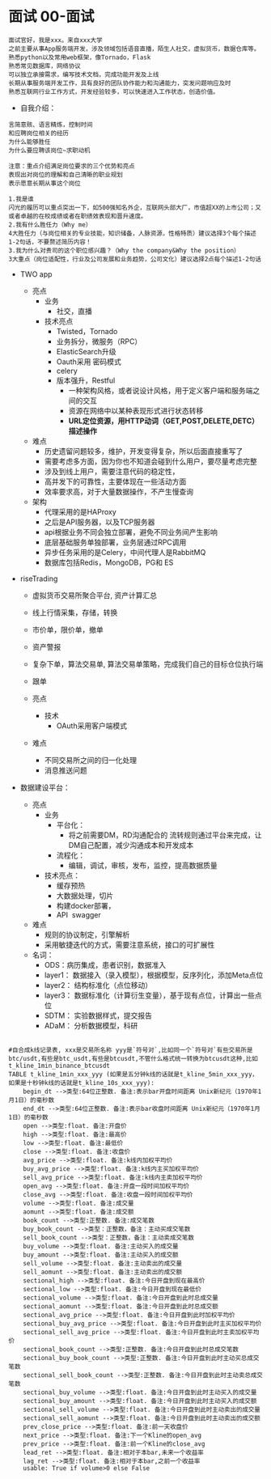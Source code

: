 # 面试 00-面试

```
面试官好，我是xxx。来自xxx大学
之前主要从事App服务端开发，涉及领域包括语音直播，陌生人社交，虚拟货币，数据仓库等。
熟悉python以及常用web框架，像Tornado，Flask
熟悉常见数据库，网络协议
可以独立承接需求，编写技术文档，完成功能开发及上线
长期从事服务端开发工作，具有良好的团队协作能力和沟通能力，突发问题响应及时
熟悉互联网行业工作方式，开发经验较多，可以快速进入工作状态，创造价值。

```

* 自我介绍：
```优势、亮点、基本情况
言简意赅、语言精炼，控制时间
和应聘岗位相关的经历
为什么能够胜任
为什么要应聘该岗位~求职动机

注意：重点介绍满足岗位要求的三个优势和亮点
表现出对岗位的理解和自己清晰的职业规划
表示愿意长期从事这个岗位
```
```
1.我是谁
闪光的履历可以重点突出一下，如500强知名外企，互联网头部大厂，市值超XX的上市公司；又或者卓越的在校成绩或者在职绩效表现和晋升速度。
2.我有什么胜任力（Why me）
4大胜任力（与岗位相关的专业技能，知识储备，人脉资源，性格特质）建议选择3个每个描述1-2句话，不要赘述简历内容！
3.我为什么对贵司的这个职位感兴趣？（Why the company&Why the position）
3大重点（岗位适配性，行业及公司发展和业务趋势，公司文化）建议选择2点每个描述1-2句话
```

* TWO app
    * 亮点
        * 业务
            * 社交，直播
        * 技术亮点
            * Twisted，Tornado
            * 业务拆分，微服务（RPC）
            * ElasticSearch升级
            * Oauth采用 密码模式
            * celery
            * 版本强升，Restful
                * 一种架构风格，或者说设计风格，用于定义客户端和服务端之间的交互
                * 资源在网络中以某种表现形式进行状态转移
                * **URL定位资源，用HTTP动词（GET,POST,DELETE,DETC）描述操作**
    * 难点
        * 历史遗留问题较多，维护，开发变得复杂，所以后面直接重写了
        * 需要考虑多方面，因为你也不知道会碰到什么用户，要尽量考虑完整
        * 涉及到线上用户，需要注意代码的稳定性，
        * 高并发下的可靠性，主要体现在一些活动方面
        * 效率要求高，对于大量数据操作，不产生慢查询
    * 架构
        * 代理采用的是HAProxy
        * 之后是API服务器，以及TCP服务器
        * api根据业务不同会独立部署，避免不同业务间产生影响
        * 底层基础服务单独部署，业务层通过RPC调用
        * 异步任务采用的是Celery，中间代理人是RabbitMQ
        * 数据库包括Redis，MongoDB，PG和 ES

* riseTrading
    * 虚拟货币交易所聚合平台, 资产计算汇总
    * 线上行情采集，存储，转换
    * 市价单，限价单，撤单
    * 资产警报
    * 复杂下单，算法交易单, 算法交易单策略，完成我们自己的目标仓位执行端
    * 跟单

  * 亮点
      * 技术
          * OAuth采用客户端模式
  * 难点
      * 不同交易所之间的归一化处理
      * 消息推送问题


* 数据建设平台：
    * 亮点
        * 业务
            * 平台化：
                * 将之前需要DM，RD沟通配合的 流转规则通过平台来完成，让DM自己配置，减少沟通成本和开发成本
            * 流程化：
                * 编辑，调试，审核，发布，监控，提高数据质量
        * 技术亮点：
            * 缓存预热
            * 大数据处理，切片
            * 构建docker部署，
            * API  swagger
    * 难点
        * 规则的协议制定，引擎解析
        * 采用敏捷迭代的方式，需要注意系统，接口的可扩展性
    * 名词：
        * ODS：病历集成，患者识别，数据准入
        * layer1： 数据接入（录入模型），根据模型，反序列化，添加Meta点位
        * layer2： 结构标准化（点位移动）
        * layer3： 数据标准化（计算衍生变量），基于现有点位，计算出一些点位
        * SDTM： 实验数据样式，提交报告
        * ADaM： 分析数据模型，科研

##
```
#自合成k线记录表, xxx是交易所名称 yyy是`符号对`,比如同一个`符号对`有些交易所是 btc/usdt,有些是btc_usdt,有些是btcusdt,不管什么格式统一转换为btcusdt这种,比如t_kline_1min_binance_btcusdt
TABLE t_kline_1min_xxx_yyy (如果是五分钟k线的话就是t_kline_5min_xxx_yyy，如果是十秒钟k线的话就是t_kline_10s_xxx_yyy):
    begin_dt -->类型:64位正整数. 备注:表示bar开盘时间距离 Unix新纪元（1970年1月1日）的毫秒数
    end_dt -->类型:64位正整数. 备注:表示bar收盘时间距离 Unix新纪元（1970年1月1日）的毫秒数
    open -->类型:float. 备注:开盘价
    high -->类型:float. 备注:最高价
    low -->类型:float. 备注:最低价
    close -->类型:float. 备注:收盘价
    avg_price -->类型:float. 备注:k线内加权平均价
    buy_avg_price -->类型:float. 备注:k线内主买加权平均价
    sell_avg_price -->类型:float. 备注:k线内主卖加权平均价
    open_avg -->类型:float. 备注:开盘一段时间加权平均价
    close_avg -->类型:float. 备注:收盘一段时间加权平均价
    volume -->类型:float. 备注:成交量
    aomunt -->类型:float. 备注:成交额
    book_count -->类型:正整数. 备注:成交笔数
    buy_book_count -->类型：正整数，备注：主动买成交笔数
    sell_book_count -->类型：正整数，备注：主动卖成交笔数
    buy_volume -->类型:float. 备注:主动买入的成交量
    buy_amount -->类型:float. 备注:主动买入的成交额
    sell_volume -->类型:float. 备注:主动卖出的成交量
    sell_aomunt -->类型:float. 备注:主动卖出的成交额
    sectional_high -->类型:float. 备注:今日开盘到现在最高价
    sectional_low -->类型:float. 备注:今日开盘到现在最低价
    sectional_volume -->类型:float. 备注:今日开盘到此时总成交量
    sectional_aomunt -->类型:float. 备注:今日开盘到此时总成交额
    sectional_avg_price -->类型:float. 备注:今日开盘到此时加权平均价
    sectional_buy_avg_price -->类型:float. 备注:今日开盘到此时主买加权平均价
    sectional_sell_avg_price -->类型:float. 备注:今日开盘到此时主卖加权平均价
    sectional_book_count -->类型:正整数. 备注:今日开盘到此时总成交笔数
    sectional_buy_book_count -->类型:正整数. 备注:今日开盘到此时主动买总成交笔数
    sectional_sell_book_count -->类型:正整数. 备注:今日开盘到此时主动卖总成交笔数
    sectional_buy_volume -->类型:float. 备注:今日开盘到此时主动买入的成交量
    sectional_buy_amount -->类型:float. 备注:今日开盘到此时主动买入的成交额
    sectional_sell_volume -->类型:float. 备注:今日开盘到此时主动卖出的成交量
    sectional_sell_aomunt -->类型:float. 备注:今日开盘到此时主动卖出的成交额
    prev_close_price -->类型:float. 备注:前一天收盘价
    next_price -->类型:float. 备注:下一个Kline的open_avg
    prev_price -->类型:float. 备注:前一个Kline的close_avg
    lead_ret -->类型:float. 备注:相对于本bar,未来一个收益率
    lag_ret -->类型:float. 备注:相对于本bar,之前一个收益率
    usable: True if volume>0 else False
```
